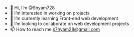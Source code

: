 - 👋 Hi, I’m @Shyam728 
- 👀 I’m interested in working on projects
- 🌱 I’m currently learning Front-end web development
- 💞️ I’m looking to collaborate on web development projects
- 📫 How to reach me s7hyam28@gmail.com

<!---
Shyam728/Shyam728 is a ✨ special ✨ repository because its `README.md` (this file) appears on your GitHub profile.
You can click the Preview link to take a look at your changes.
--->
